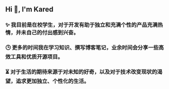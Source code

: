 ## Hi 👋, I'm Kared

### ✨  我目前是在校学生，对于开发有助于独立和充满个性的产品充满热情，并未自己的付出感到兴奋。

### 🕒  更多的时间我在学习知识、撰写博客笔记，业余时间会分享一些高效工具和优质开源项目。

### ⏳ 对于生活的期待来源于对未知的好奇，以及对于技术改变现状的渴望，追求更加独立、个性化的生活。

                                                                   

<!--
**huarzone/huarzone** is a  repository because its `README.md` (this file) appears on your GitHub profile.

Here are some ideas to get you started:

- 🔭 I’m currently working on ...
- 🌱 I’m currently learning ...
- 👯 I’m looking to collaborate on ...
- 🤔 I’m looking for help with ...
- 💬 Ask me about ...
- 📫 How to reach me: ...
- 😄 Pronouns: ...
- ⚡ Fun fact: ...
-->
